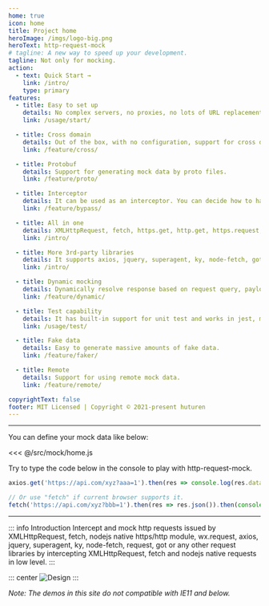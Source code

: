 ```yaml
---
home: true
icon: home
title: Project home
heroImage: /imgs/logo-big.png
heroText: http-request-mock
# tagline: A new way to speed up your development.
tagline: Not only for mocking.
action:
  - text: Quick Start →
    link: /intro/
    type: primary
features:
  - title: Easy to set up
    details: No complex servers, no proxies, no lots of URL replacements.
    link: /usage/start/

  - title: Cross domain
    details: Out of the box, with no configuration, support for cross domain.
    link: /feature/cross/

  - title: Protobuf
    details: Support for generating mock data by proto files.
    link: /feature/proto/

  - title: Interceptor
    details: It can be used as an interceptor. You can decide how to handle requests.
    link: /feature/bypass/

  - title: All in one
    details: XMLHttpRequest, fetch, https.get, http.get, https.request, http.request.
    link: /intro/

  - title: More 3rd-party libraries
    details: It supports axios, jquery, superagent, ky, node-fetch, got, request...
    link: /intro/

  - title: Dynamic mocking
    details: Dynamically resolve response based on request query, payloads...
    link: /feature/dynamic/

  - title: Test capability
    details: It has built-in support for unit test and works in jest, mocha and ava.
    link: /usage/test/

  - title: Fake data
    details: Easy to generate massive amounts of fake data.
    link: /feature/faker/

  - title: Remote
    details: Support for using remote mock data.
    link: /feature/remote/

copyrightText: false
footer: MIT Licensed | Copyright © 2021-present huturen
---
```


---

You can define your mock data like below:

<<< @/src/mock/home.js

<home-index />

Try to type the code below in the console to play with http-request-mock.
```javascript
axios.get('https://api.com/xyz?aaa=1').then(res => console.log(res.data));

// Or use "fetch" if current browser supports it.
fetch('https://api.com/xyz?bbb=1').then(res => res.json()).then(console.log);
```
---


::: info Introduction
Intercept and mock http requests issued by XMLHttpRequest, fetch, nodejs native https/http module, wx.request, axios, jquery, superagent, ky, node-fetch, request, got or any other request libraries by intercepting XMLHttpRequest, fetch and nodejs native requests in low level.
:::

::: center
![Design](/http-request-mock-docs/imgs/layers-design.png)
:::


*Note: The demos in this site do not compatible with IE11 and below.*

